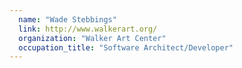 ```yaml
---
  name: "Wade Stebbings"
  link: http://www.walkerart.org/
  organization: "Walker Art Center"
  occupation_title: "Software Architect/Developer"
---
```


